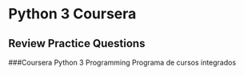 # Python 3 Coursera
## Review Practice Questions
###Coursera Python 3 Programming Programa de cursos integrados
